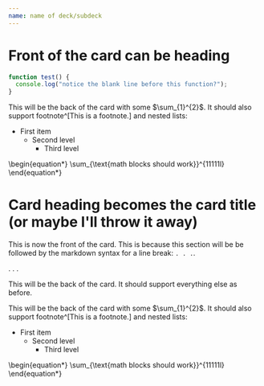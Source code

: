 ```yaml
---
name: name of deck/subdeck
---
```


# Front of the card can be heading

```javascript
function test() {
  console.log("notice the blank line before this function?");
}
```

This will be the back of the card with some $\sum_{1}^{2}$. It should also
support footnote^[This is a footnote.] and nested lists:

- First item
  - Second level
    - Third level

\begin{equation*}
  \sum_{\text{math blocks should work}}^{11111l}
\end{equation*}

# Card heading becomes the card title (or maybe I'll throw it away)

This is now the front of the card. This is because this section will be be
followed by the markdown syntax for a line break: `. . .`.

. . .

This will be the back of the card. It should support everything else as before.

This will be the back of the card with some $\sum_{1}^{2}$. It should also
support footnote^[This is a footnote.] and nested lists:

- First item
  - Second level
    - Third level

\begin{equation*}
  \sum_{\text{math blocks should work}}^{11111l}
\end{equation*}
